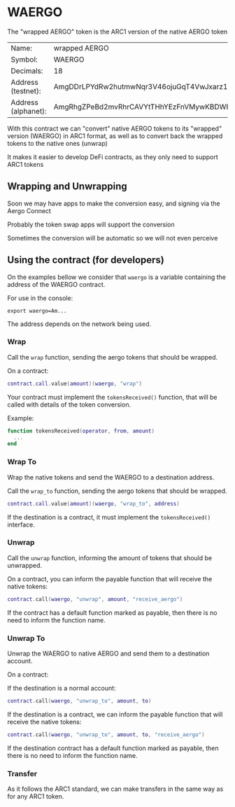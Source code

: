 # WAERGO

The "wrapped AERGO" token is the ARC1 version of the native AERGO token

<table>
  <tr><td>Name:</td><td>wrapped AERGO</td></tr>
  <tr><td>Symbol:</td><td>WAERGO</td></tr>
  <tr><td>Decimals:</td><td>18</td></tr>
  <tr><td>Address (testnet):</td><td>AmgDDrLPYdRw2hutmwNqr3V46ojuGqT4VwJxarz153cQraAyNUNY</td></tr>
  <tr><td>Address (alphanet):</td><td>AmgRhgZPeBd2mvRhrCAVYtTHhYEzFnVMywKBDWBNa9mXyNn4jNqB</td></tr>
</table>

With this contract we can "convert" native AERGO tokens to its "wrapped"
version (WAERGO) in ARC1 format, as well as to convert back the 
wrapped tokens to the native ones (unwrap)

It makes it easier to develop DeFi contracts, as they only need to support
ARC1 tokens


## Wrapping and Unwrapping

Soon we may have apps to make the conversion easy, and signing via
the Aergo Connect

Probably the token swap apps will support the conversion

Sometimes the conversion will be automatic so we will not
even perceive


## Using the contract (for developers)

On the examples bellow we consider that `waergo` is a variable
containing the address of the WAERGO contract.

For use in the console:

```
export waergo=Am...
```

The address depends on the network being used.


### Wrap

Call the `wrap` function, sending the aergo tokens that should be wrapped.

On a contract:

```lua
contract.call.value(amount)(waergo, "wrap")
```

Your contract must implement the `tokensReceived()` function, that
will be called with details of the token conversion.

Example:

```lua
function tokensReceived(operator, from, amount)
  ...
end
```

### Wrap To

Wrap the native tokens and send the WAERGO to a destination address.

Call the `wrap_to` function, sending the aergo tokens that should be wrapped.

```lua
contract.call.value(amount)(waergo, "wrap_to", address)
```

If the destination is a contract, it must implement the
`tokensReceived()` interface.


### Unwrap

Call the `unwrap` function, informing the amount of tokens
that should be unwrapped.

On a contract, you can inform the payable function that will
receive the native tokens:

```lua
contract.call(waergo, "unwrap", amount, "receive_aergo")
```

If the contract has a default function marked as payable, then
there is no need to inform the function name.


### Unwrap To

Unwrap the WAERGO to native AERGO and send them to a destination
account.

On a contract:

If the destination is a normal account:

```lua
contract.call(waergo, "unwrap_to", amount, to)
```

If the destination is a contract, we can inform the
payable function that will receive the native tokens:

```lua
contract.call(waergo, "unwrap_to", amount, to, "receive_aergo")
```

If the destination contract has a default function marked as
payable, then there is no need to inform the function name.


### Transfer

As it follows the ARC1 standard, we can make transfers in the
same way as for any ARC1 token.

